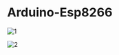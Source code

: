 # Arduino-Esp8266


![1](https://user-images.githubusercontent.com/35781874/167070981-edb4b4b6-35ec-4a61-8c9b-2d493833b1e0.jpg)

![2](https://user-images.githubusercontent.com/35781874/167071018-e7bcf64e-b0b1-46d3-bf4b-051c98d61fd4.jpg)

